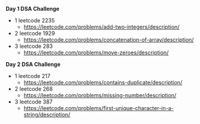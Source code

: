 **Day 1 DSA Challenge**
 - 1 leetcode 2235
    - https://leetcode.com/problems/add-two-integers/description/
 - 2 leetcode 1929
    - https://leetcode.com/problems/concatenation-of-array/description/
 - 3 leetcode 283
    - https://leetcode.com/problems/move-zeroes/description/

**Day 2 DSA Challenge**
 - 1 leetcode 217
    - https://leetcode.com/problems/contains-duplicate/description/
 - 2 leetcode 268
    - https://leetcode.com/problems/missing-number/description/
 - 3 leetcode 387
    - https://leetcode.com/problems/first-unique-character-in-a-string/description/